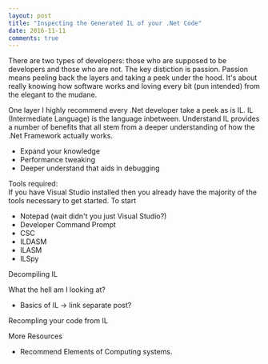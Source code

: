 ```yaml
---
layout: post
title: "Inspecting the Generated IL of your .Net Code"
date: 2016-11-11
comments: true
---
```


There are two types of developers: those who are supposed to be developers and those who are not. The key distiction is passion.<!--more--> Passion means peeling back the layers and taking a peek under the hood. It's about really knowing how software works and loving every bit (pun intended) from the elegant to the mudane. 

One layer I highly recommend every .Net developer take a peek as is IL. IL (Intermediate Language) is the language inbetween. Understand IL provides a number of benefits that all stem from a deeper understanding of how the .Net Framework actually works. 

 - Expand your knowledge
 - Performance tweaking
 - Deeper understand that aids in debugging

Tools required:  
If you have Visual Studio installed then you already have the majority of the tools necessary to get started. To start 
   - Notepad (wait didn't you just Visual Studio?)
   - Developer Command Prompt
   - CSC
   - ILDASM
   - ILASM
 - ILSpy

Decompiling IL

What the hell am I looking at?
 - Basics of IL -> link separate post?
 

Recompling your code from IL

More Resources
 - Recommend Elements of Computing systems. 